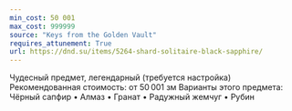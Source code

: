 ```yaml
---
min_cost: 50 001
max_cost: 999999
source: "Keys from the Golden Vault"
requires_attunement: True
url: https://dnd.su/items/5264-shard-solitaire-black-sapphire/
---
```


Чудесный предмет, легендарный (требуется настройка)
Рекомендованная стоимость: от 50 001 зм
Варианты этого предмета: Чёрный сапфир • Алмаз • Гранат • Радужный жемчуг • Рубин